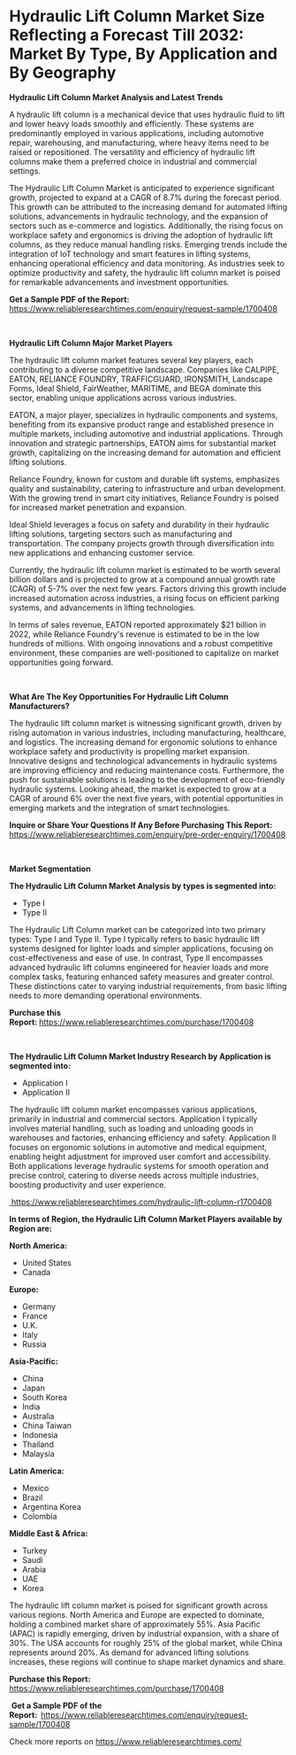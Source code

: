 <p><h1>Hydraulic Lift Column Market Size Reflecting a Forecast Till 2032: Market By Type, By Application and By Geography</h1></p><p><strong>Hydraulic Lift Column Market Analysis and Latest Trends</strong></p>
<p><p>A hydraulic lift column is a mechanical device that uses hydraulic fluid to lift and lower heavy loads smoothly and efficiently. These systems are predominantly employed in various applications, including automotive repair, warehousing, and manufacturing, where heavy items need to be raised or repositioned. The versatility and efficiency of hydraulic lift columns make them a preferred choice in industrial and commercial settings.</p><p>The Hydraulic Lift Column Market is anticipated to experience significant growth, projected to expand at a CAGR of 8.7% during the forecast period. This growth can be attributed to the increasing demand for automated lifting solutions, advancements in hydraulic technology, and the expansion of sectors such as e-commerce and logistics. Additionally, the rising focus on workplace safety and ergonomics is driving the adoption of hydraulic lift columns, as they reduce manual handling risks. Emerging trends include the integration of IoT technology and smart features in lifting systems, enhancing operational efficiency and data monitoring. As industries seek to optimize productivity and safety, the hydraulic lift column market is poised for remarkable advancements and investment opportunities.</p></p>
<p><strong>Get a Sample PDF of the Report:&nbsp;</strong> <a href="https://www.reliableresearchtimes.com/enquiry/request-sample/1700408?utm_campaign=3444&utm_medium=2&utm_source=Github&utm_content=ia&utm_term=27032025&utm_id=hydraulic-lift-column">https://www.reliableresearchtimes.com/enquiry/request-sample/1700408</a></p>
<p>&nbsp;</p>
<p><strong>Hydraulic Lift Column Major Market Players</strong></p>
<p><p>The hydraulic lift column market features several key players, each contributing to a diverse competitive landscape. Companies like CALPIPE, EATON, RELIANCE FOUNDRY, TRAFFICGUARD, IRONSMITH, Landscape Forms, Ideal Shield, FairWeather, MARITIME, and BEGA dominate this sector, enabling unique applications across various industries.</p><p>EATON, a major player, specializes in hydraulic components and systems, benefiting from its expansive product range and established presence in multiple markets, including automotive and industrial applications. Through innovation and strategic partnerships, EATON aims for substantial market growth, capitalizing on the increasing demand for automation and efficient lifting solutions. </p><p>Reliance Foundry, known for custom and durable lift systems, emphasizes quality and sustainability, catering to infrastructure and urban development. With the growing trend in smart city initiatives, Reliance Foundry is poised for increased market penetration and expansion.</p><p>Ideal Shield leverages a focus on safety and durability in their hydraulic lifting solutions, targeting sectors such as manufacturing and transportation. The company projects growth through diversification into new applications and enhancing customer service.</p><p>Currently, the hydraulic lift column market is estimated to be worth several billion dollars and is projected to grow at a compound annual growth rate (CAGR) of 5-7% over the next few years. Factors driving this growth include increased automation across industries, a rising focus on efficient parking systems, and advancements in lifting technologies.</p><p>In terms of sales revenue, EATON reported approximately $21 billion in 2022, while Reliance Foundry's revenue is estimated to be in the low hundreds of millions. With ongoing innovations and a robust competitive environment, these companies are well-positioned to capitalize on market opportunities going forward.</p></p>
<p>&nbsp;</p>
<p><strong>What Are The Key Opportunities For Hydraulic Lift Column Manufacturers?</strong></p>
<p><p>The hydraulic lift column market is witnessing significant growth, driven by rising automation in various industries, including manufacturing, healthcare, and logistics. The increasing demand for ergonomic solutions to enhance workplace safety and productivity is propelling market expansion. Innovative designs and technological advancements in hydraulic systems are improving efficiency and reducing maintenance costs. Furthermore, the push for sustainable solutions is leading to the development of eco-friendly hydraulic systems. Looking ahead, the market is expected to grow at a CAGR of around 6% over the next five years, with potential opportunities in emerging markets and the integration of smart technologies.</p></p>
<p><strong>Inquire or Share Your Questions If Any Before Purchasing This Report:</strong> <a href="https://www.reliableresearchtimes.com/enquiry/pre-order-enquiry/1700408?utm_campaign=3444&utm_medium=2&utm_source=Github&utm_content=ia&utm_term=27032025&utm_id=hydraulic-lift-column">https://www.reliableresearchtimes.com/enquiry/pre-order-enquiry/1700408</a></p>
<p>&nbsp;</p>
<p><strong>Market Segmentation</strong></p>
<p><strong>The Hydraulic Lift Column Market Analysis by types is segmented into:</strong></p>
<p><ul><li>Type I</li><li>Type II</li></ul></p>
<p><p>The Hydraulic Lift Column market can be categorized into two primary types: Type I and Type II. Type I typically refers to basic hydraulic lift systems designed for lighter loads and simpler applications, focusing on cost-effectiveness and ease of use. In contrast, Type II encompasses advanced hydraulic lift columns engineered for heavier loads and more complex tasks, featuring enhanced safety measures and greater control. These distinctions cater to varying industrial requirements, from basic lifting needs to more demanding operational environments.</p></p>
<p><strong>Purchase this Report:&nbsp;</strong><a href="https://www.reliableresearchtimes.com/purchase/1700408?utm_campaign=3444&utm_medium=2&utm_source=Github&utm_content=ia&utm_term=27032025&utm_id=hydraulic-lift-column">https://www.reliableresearchtimes.com/purchase/1700408</a></p>
<p>&nbsp;</p>
<p><strong>The Hydraulic Lift Column Market Industry Research by Application is segmented into:</strong></p>
<p><ul><li>Application I</li><li>Application II</li></ul></p>
<p><p>The hydraulic lift column market encompasses various applications, primarily in industrial and commercial sectors. Application I typically involves material handling, such as loading and unloading goods in warehouses and factories, enhancing efficiency and safety. Application II focuses on ergonomic solutions in automotive and medical equipment, enabling height adjustment for improved user comfort and accessibility. Both applications leverage hydraulic systems for smooth operation and precise control, catering to diverse needs across multiple industries, boosting productivity and user experience.</p></p>
<p><a href="https://www.reliableresearchtimes.com/hydraulic-lift-column-r1700408?utm_campaign=3444&utm_medium=2&utm_source=Github&utm_content=ia&utm_term=27032025&utm_id=hydraulic-lift-column">&nbsp;https://www.reliableresearchtimes.com/hydraulic-lift-column-r1700408</a></p>
<p><strong>In terms of Region, the Hydraulic Lift Column Market Players available by Region are:</strong></p>
<p>
    <p> <strong> North America: </strong>
        <ul>
            <li>United States</li>
            <li>Canada</li>
        </ul>
        </p> 
    <p> <strong> Europe: </strong>
        <ul>
            <li>Germany</li>
            <li>France</li>
            <li>U.K.</li>
            <li>Italy</li>
            <li>Russia</li>
        </ul>
        </p> 
    <p> <strong> Asia-Pacific: </strong>
        <ul>
            <li>China</li>
            <li>Japan</li>
            <li>South Korea</li>
            <li>India</li>
            <li>Australia</li>
            <li>China Taiwan</li>
            <li>Indonesia</li>
            <li>Thailand</li>
            <li>Malaysia</li>
        </ul>
        </p> 
    <p> <strong> Latin America: </strong>
        <ul>
            <li>Mexico</li>
            <li>Brazil</li>
            <li>Argentina Korea</li>
            <li>Colombia</li>
        </ul>
        </p> 
    <p> <strong> Middle East & Africa: </strong>
        <ul>
            <li>Turkey</li>
            <li>Saudi</li>
            <li>Arabia</li>
            <li>UAE</li>
            <li>Korea</li>
        </ul>
    </p>
    </p>
<p><p>The hydraulic lift column market is poised for significant growth across various regions. North America and Europe are expected to dominate, holding a combined market share of approximately 55%. Asia Pacific (APAC) is rapidly emerging, driven by industrial expansion, with a share of 30%. The USA accounts for roughly 25% of the global market, while China represents around 20%. As demand for advanced lifting solutions increases, these regions will continue to shape market dynamics and share.</p></p>
<p><strong>Purchase this Report: </strong><a href="https://www.reliableresearchtimes.com/purchase/1700408?utm_campaign=3444&utm_medium=2&utm_source=Github&utm_content=ia&utm_term=27032025&utm_id=hydraulic-lift-column">https://www.reliableresearchtimes.com/purchase/1700408</a></p>
<p>&nbsp;<strong>Get a Sample PDF of the Report:&nbsp;&nbsp;</strong><a href="https://www.reliableresearchtimes.com/enquiry/request-sample/1700408?utm_campaign=3444&utm_medium=2&utm_source=Github&utm_content=ia&utm_term=27032025&utm_id=hydraulic-lift-column">https://www.reliableresearchtimes.com/enquiry/request-sample/1700408</a></p>
<p><strong></strong></p>
<p>Check more reports on <a href="https://www.reliableresearchtimes.com/?utm_campaign=3444&utm_medium=2&utm_source=Github&utm_content=ia&utm_term=27032025&utm_id=hydraulic-lift-column">https://www.reliableresearchtimes.com/</a></p>